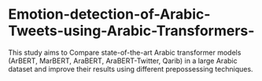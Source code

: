 # Emotion-detection-of-Arabic-Tweets-using-Arabic-Transformers-
This study aims to Compare state-of-the-art Arabic transformer models (ArBERT, MarBERT, AraBERT, AraBERT-Twitter, Qarib) in a large Arabic dataset and improve their results using different prepossessing techniques.
